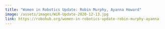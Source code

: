 ```yaml
---
title: "Women in Robotics Update: Robin Murphy, Ayanna Howard"
image: /assets/images/WiR-Update-2020-12-13.jpg
link: https://robohub.org/women-in-robotics-update-robin-murphy-ayanna-howard/
---
```

